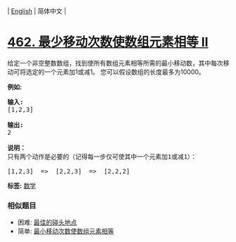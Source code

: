 | [English](README_EN.md) | 简体中文 |

# [462. 最少移动次数使数组元素相等 II](https://leetcode-cn.com/problems/minimum-moves-to-equal-array-elements-ii)
<p>给定一个非空整数数组，找到使所有数组元素相等所需的最小移动数，其中每次移动可将选定的一个元素加1或减1。 您可以假设数组的长度最多为10000。</p>

<p><strong>例如:</strong></p>

<pre>
<strong>输入:</strong>
[1,2,3]

<strong>输出:</strong>
2

<strong>说明：
</strong>只有两个动作是必要的（记得每一步仅可使其中一个元素加1或减1）： 

[1,2,3]  =&gt;  [2,2,3]  =&gt;  [2,2,2]
</pre>

**标签:**  [数学](https://leetcode-cn.com/tag/math) 
 ### 相似题目
- 困难:	[最佳的碰头地点](https://leetcode-cn.com/problems/best-meeting-point) 
- 简单:	[最小移动次数使数组元素相等](https://leetcode-cn.com/problems/minimum-moves-to-equal-array-elements) 
